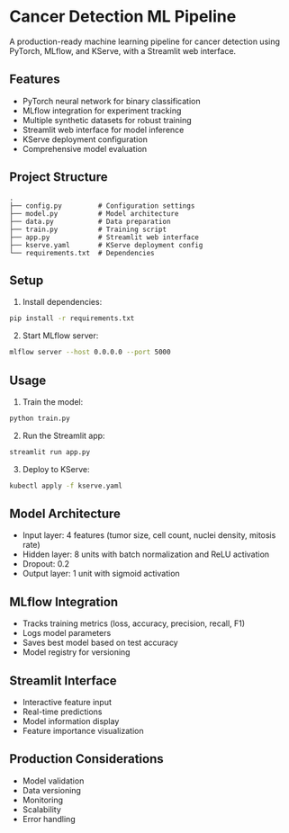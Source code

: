 # Cancer Detection ML Pipeline

A production-ready machine learning pipeline for cancer detection using PyTorch, MLflow, and KServe, with a Streamlit web interface.

## Features

- PyTorch neural network for binary classification
- MLflow integration for experiment tracking
- Multiple synthetic datasets for robust training
- Streamlit web interface for model inference
- KServe deployment configuration
- Comprehensive model evaluation

## Project Structure

```
.
├── config.py         # Configuration settings
├── model.py          # Model architecture
├── data.py           # Data preparation
├── train.py          # Training script
├── app.py            # Streamlit web interface
├── kserve.yaml       # KServe deployment config
└── requirements.txt  # Dependencies
```

## Setup

1. Install dependencies:

```bash
pip install -r requirements.txt
```

2. Start MLflow server:

```bash
mlflow server --host 0.0.0.0 --port 5000
```

## Usage

1. Train the model:

```bash
python train.py
```

2. Run the Streamlit app:

```bash
streamlit run app.py
```

3. Deploy to KServe:

```bash
kubectl apply -f kserve.yaml
```

## Model Architecture

- Input layer: 4 features (tumor size, cell count, nuclei density, mitosis rate)
- Hidden layer: 8 units with batch normalization and ReLU activation
- Dropout: 0.2
- Output layer: 1 unit with sigmoid activation

## MLflow Integration

- Tracks training metrics (loss, accuracy, precision, recall, F1)
- Logs model parameters
- Saves best model based on test accuracy
- Model registry for versioning

## Streamlit Interface

- Interactive feature input
- Real-time predictions
- Model information display
- Feature importance visualization

## Production Considerations

- Model validation
- Data versioning
- Monitoring
- Scalability
- Error handling
